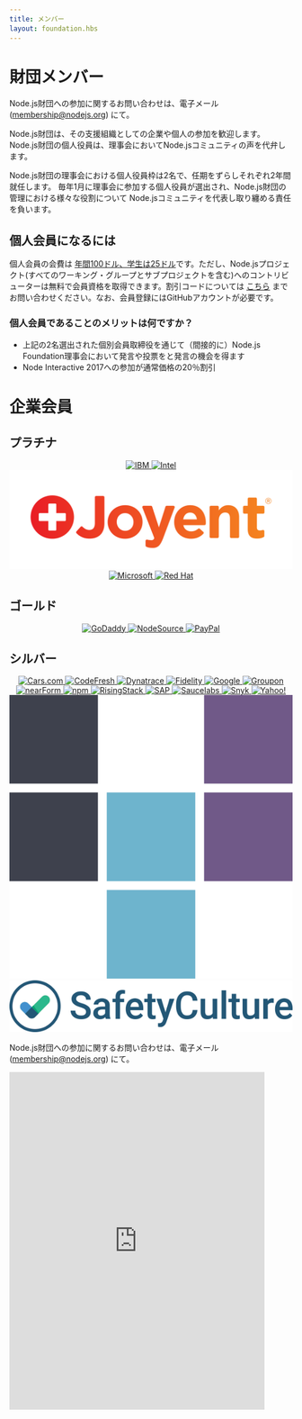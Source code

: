 ```yaml
---
title: メンバー
layout: foundation.hbs
---
```

<!--
# Foundation Members

To request information on joining the Node.js Foundation, please email
[membership@nodejs.org](mailto:membership@nodejs.org).

Node.js Foundation Membership is open to businesses and individuals as a
member-supported organization. The Node.js Foundation Individual Director is the
Node.js project’s community voice on the board. There are two individual
directors that sit on the Node.js Foundation board and each serves a two-year,
staggered term. Individual members elect a representative to the Board of
Directors in January of each year who are responsible for representing the
diverse needs of the Node.js community in the administration of the Node.js
Foundation.
-->
# 財団メンバー

Node.js財団への参加に関するお問い合わせは、電子メール ([membership@nodejs.org](mailto:membership@nodejs.org)) にて。

Node.js財団は、その支援組織としての企業や個人の参加を歓迎します。
Node.js財団の個人役員は、理事会においてNode.jsコミュニティの声を代弁します。

Node.js財団の理事会における個人役員枠は2名で、任期をずらしそれぞれ2年間就任します。
毎年1月に理事会に参加する個人役員が選出され、Node.js財団の管理における様々な役割について Node.jsコミュニティを代表し取り纏める責任を負います。


<!--
## Becoming an Individual Member

Individual membership costs [$100 a year, or $25 for students](https://identity.linuxfoundation.org/user?destination=pid/99). Contributors to the Node.js project, including all Working Groups and sub-projects, are eligible for free membership. Please [contact us](mailto:membership@nodejs.org) for discount codes. You are required to have a GitHub account to register.

### What’s the benefit of being an Individual Member?
 - You have a vote and voice on the Node.js Foundation Board of Directors
 through the two above-mentioned elected Individual Membership Directors.
 - 20% off regular price registration to Node Interactive 2017
-->

## 個人会員になるには

個人会員の会費は [年間100ドル、学生は25ドル](https://identity.linuxfoundation.org/user?destination=pid/99)です。ただし、Node.jsプロジェクト(すべてのワーキング・グループとサブプロジェクトを含む)へのコントリビューターは無料で会員資格を取得できます。割引コードについては [こちら](mailto:membership@nodejs.org) までお問い合わせください。なお、会員登録にはGitHubアカウントが必要です。

### 個人会員であることのメリットは何ですか？
 - 上記の2名選出された個別会員取締役を通じて（間接的に）Node.js Foundation理事会において発言や投票をと発言の機会を得ます
 - Node Interactive 2017への参加が通常価格の20％割引

<!--
# Corporate Members
## Platinum
-->
# 企業会員
## プラチナ

<div style="text-align:center;">
<a target="_new" class="imagelink" href="http://ibm.com">
  <img alt="IBM" class="memberlogo" src="/static/images/foundation/ibmLogo.png" />
</a>
<a target="_new" class="imagelink" href="http://intel.com">
  <img alt="Intel" class="memberlogo" src="/static/images/foundation/intelLogo.png" />
</a>
<a target="_new" class="imagelink" href="//joyent.com">
  <img alt="Joyent" class="memberlogo" src="/static/images/foundation/joyentLogo.png" />
</a>
<a target="_new" class="imagelink" href="//microsoft.com">
  <img alt="Microsoft" class="memberlogo" src="/static/images/foundation/microsoftLogo.png" />
</a>
<a target="_new" class="imagelink" href="//redhat.com">
  <img alt="Red Hat" class="memberlogo" src="/static/images/foundation/redhatLogo.png" />
</a>
</div>

<!--
## Gold
-->
## ゴールド

<div style="text-align:center;">
<a target="_new" class="imagelink" href="//godaddy.com">
  <img alt="GoDaddy" class="memberlogo" src="/static/images/foundation/godaddyLogo.png" />
</a>
<a target="_new" class="imagelink" href="//nodesource.com">
  <img alt="NodeSource" class="memberlogo" src="/static/images/foundation/nodesourceLogo.png" />
</a>
<a target="_new" class="imagelink" href="//paypal.com">
  <img alt="PayPal" class="memberlogo" src="/static/images/foundation/paypalLogo.png" />
</a>
</div>

<!--
## Silver
-->
## シルバー

<div style="text-align:center;">
<a target="_new" class="imagelink" href="http://cars.com">
  <img alt="Cars.com" class="memberlogo" src="/static/images/foundation/cars.png" />
</a>
<a target="_new" class="imagelink" href="http://codefresh.io">
  <img alt="CodeFresh" class="memberlogo" src="/static/images/foundation/codefreshLogo.png" />
</a>
<a target="_new" class="imagelink" href="https://www.dynatrace.com">
  <img alt="Dynatrace" class="memberlogo" src="/static/images/foundation/dynatrace.png" />
</a>
<a target="_new" class="imagelink" href="//fidelity.com">
  <img alt="Fidelity" class="memberlogo" src="/static/images/foundation/fidelityLogo.png" />
</a>
<a target="_new" class="imagelink" href="https://google.com">
  <img alt="Google" class="memberlogo" src="/static/images/foundation/googleLogo.png" />
</a>
<a target="_new" class="imagelink" href="//groupon.com">
  <img alt="Groupon" class="memberlogo" src="/static/images/foundation/grouponLogo.png" />
</a>
<a target="_new" class="imagelink" href="http://nearform.com">
  <img alt="nearForm" class="memberlogo" src="/static/images/foundation/nearformLogo.png" />
</a>
<a target="_new" class="imagelink" href="//npmjs.org">
  <img alt="npm" class="memberlogo" src="/static/images/foundation/npmLogo.png" />
</a>
<a target="_new" class="imagelink" href="//risingstack.com">
  <img alt="RisingStack" class="memberlogo" src="/static/images/foundation/risingstack_logo.png" />
</a>
<a target="_new" class="imagelink" href="http://sap.com">
  <img alt="SAP" class="memberlogo" src="/static/images/foundation/sapLogo.png" />
</a>
<a target="_new" class="imagelink" href="//saucelabs.com">
  <img alt="Saucelabs" class="memberlogo" src="/static/images/foundation/saucelabsLogo.png" />
</a>
<a target="_new" class="imagelink" href="//snyk.io">
  <img alt="Snyk" class="memberlogo" src="/static/images/foundation/snyk.png" />
</a>
<a target="_new" class="imagelink" href="//yahoo.com">
  <img alt="Yahoo!" class="memberlogo" src="/static/images/foundation/yahoo.png" />
</a>
<a target="_new" class="imagelink" href="//yld.io">
  <img alt="yld" class="memberlogo" src="/static/images/foundation/yldLogo.png" />
</a>
<a target="_new" class="imagelink" href="https://safetyculture.com/">
  <img alt="SafetyCulture" class="memberlogo" src="/static/images/foundation/safetycultureLogo.png" />
</a>
</div>

<!--
To request information on joining the Node.js Foundation, please email
[membership@nodejs.org](mailto:membership@nodejs.org).
-->
Node.js財団への参加に関するお問い合わせは、電子メール ([membership@nodejs.org](mailto:membership@nodejs.org)) にて。

<iframe class="center"
 src="https://go.pardot.com/l/6342/2015-05-15/2cnz97"
 frameborder="0" marginwidth="0" marginheight="0"
 style="width:90%;height:600px;"
 >
</iframe>
